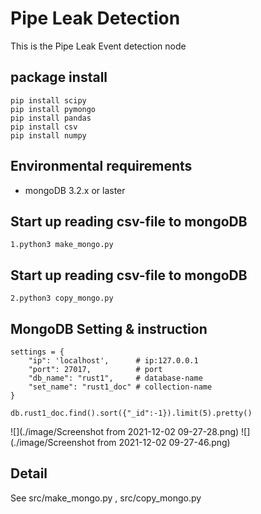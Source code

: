 # Pipe Leak Detection 
This is the Pipe Leak Event detection node

## package install
```
pip install scipy
pip install pymongo
pip install pandas
pip install csv
pip install numpy
```

## Environmental requirements
* mongoDB 3.2.x or laster

## Start up reading csv-file to mongoDB
```
1.python3 make_mongo.py
```
## Start up reading csv-file to mongoDB
```
2.python3 copy_mongo.py
```
## MongoDB Setting & instruction
```
settings = {
    "ip": 'localhost',      # ip:127.0.0.1
    "port": 27017,          # port
    "db_name": "rust1",     # database-name
    "set_name": "rust1_doc" # collection-name
}
```
```
db.rust1_doc.find().sort({"_id":-1}).limit(5).pretty()
```
![](./image/Screenshot from 2021-12-02 09-27-28.png)
![](./image/Screenshot from 2021-12-02 09-27-46.png)
## Detail
See src/make_mongo.py , src/copy_mongo.py

